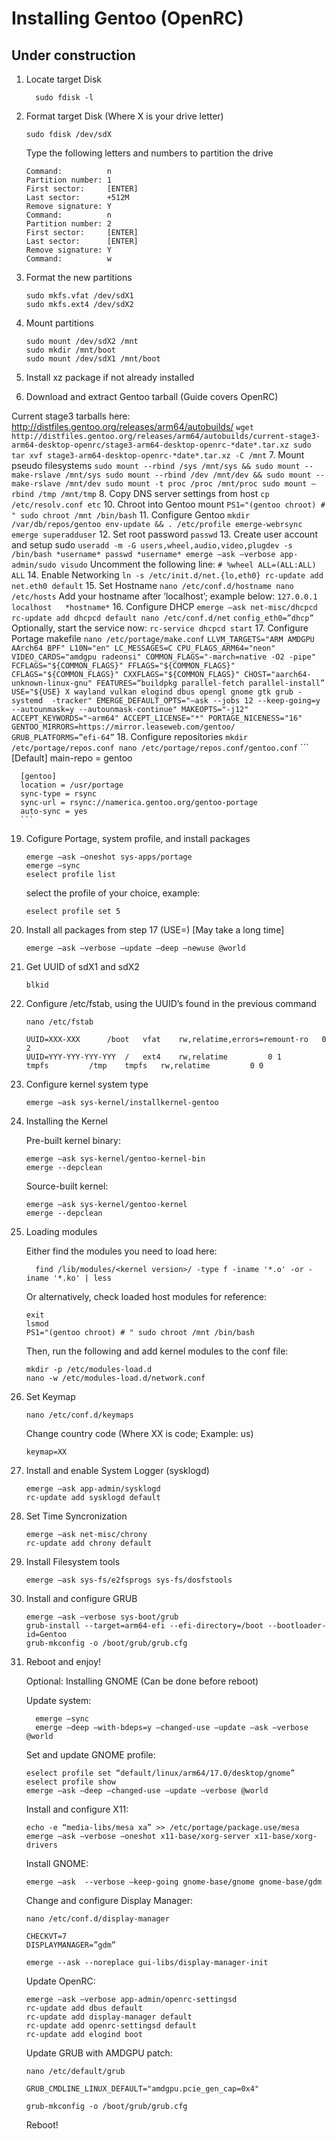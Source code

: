   # Installing Gentoo (OpenRC)
  
  ## Under construction

1. Locate target Disk
    ```
	  sudo fdisk -l
	  ```
2. Format target Disk (Where X is your drive letter)
	  ```
	  sudo fdisk /dev/sdX
	  ```
    Type the following letters and numbers to partition the drive
	  ```
	  Command:          n
	  Partition number: 1
	  First sector:     [ENTER]
	  Last sector:      +512M
	  Remove signature: Y
	  Command:          n
	  Partition number: 2
	  First sector:     [ENTER]
	  Last sector:      [ENTER]
	  Remove signature: Y
	  Command:          w
	  ```
3. Format the new partitions
	  ```
	  sudo mkfs.vfat /dev/sdX1
	  sudo mkfs.ext4 /dev/sdX2
	  ```
4. Mount partitions
	  ```
	  sudo mount /dev/sdX2 /mnt
	  sudo mkdir /mnt/boot
	  sudo mount /dev/sdX1 /mnt/boot
	  ```
5. Install xz package if not already installed

6. Download and extract Gentoo tarball  (Guide covers OpenRC)

Current stage3 tarballs here: http://distfiles.gentoo.org/releases/arm64/autobuilds/
	  ```
	  wget http://distfiles.gentoo.org/releases/arm64/autobuilds/current-stage3-arm64-desktop-openrc/stage3-arm64-desktop-openrc-*date*.tar.xz
	  sudo tar xvf stage3-arm64-desktop-openrc-*date*.tar.xz -C /mnt
	  ```
7. Mount pseudo filesystems
	  ```
	  sudo mount --rbind /sys /mnt/sys && sudo mount --make-rslave /mnt/sys
	  sudo mount --rbind /dev /mnt/dev && sudo mount --make-rslave /mnt/dev
	  sudo mount -t proc /proc /mnt/proc
	  sudo mount –rbind /tmp /mnt/tmp
	  ```
8. Copy DNS server settings from host
	  ```
    cp /etc/resolv.conf etc
    ```
10. Chroot into Gentoo mount
	  ```
	  PS1="(gentoo chroot) # " sudo chroot /mnt /bin/bash
	  ```
11. Configure Gentoo
	  ```
	  mkdir /var/db/repos/gentoo
	  env-update && . /etc/profile
    emerge-webrsync
    emerge superadduser
    ```
12. Set root password
	  ```
	  passwd
	  ```
13. Create user account and setup sudo
	  ```
	  useradd -m -G users,wheel,audio,video,plugdev -s /bin/bash *username*
	  passwd *username*
    emerge –ask –verbose app-admin/sudo
    visudo
    ```
    Uncomment the following line:
    ```
    # %wheel ALL=(ALL:ALL) ALL
	  ```
14. Enable Networking
	  ```
	  ln -s /etc/init.d/net.{lo,eth0}
	  rc-update add net.eth0 default
	  ```
15. Set Hostname
	  ```
	  nano /etc/conf.d/hostname
	  nano /etc/hosts
    ```
    Add your hostname after ‘localhost’; example below:
    ```
    127.0.0.1	localhost	*hostname*
    ```
16. Configure DHCP
	  ```
	  emerge –ask net-misc/dhcpcd
	  rc-update add dhcpcd default
	  nano /etc/conf.d/net
	  ```
	  ```
	  config_eth0=”dhcp”
	  ```	
	  Optionally, start the service now:
	  ```
	  rc-service dhcpcd start
	  ```
17. Configure Portage makefile
	  ```
	  nano /etc/portage/make.conf
	  ```
	  ```
    LLVM_TARGETS="ARM AMDGPU AArch64 BPF"
    L10N="en"
    LC_MESSAGES=C
    CPU_FLAGS_ARM64="neon"
    VIDEO_CARDS="amdgpu radeonsi"
    COMMON_FLAGS="-march=native -O2 -pipe"
    FCFLAGS="${COMMON_FLAGS}"
    FFLAGS="${COMMON_FLAGS}"
    CFLAGS="${COMMON_FLAGS}"
    CXXFLAGS="${COMMON_FLAGS}"
    CHOST="aarch64-unknown-linux-gnu"
    FEATURES=“buildpkg parallel-fetch parallel-install”
    USE="${USE} X wayland vulkan elogind dbus opengl gnome gtk grub -systemd  -tracker"
    EMERGE_DEFAULT_OPTS="–ask --jobs 12 --keep-going=y --autounmask=y --autounmask-continue"
    MAKEOPTS="-j12"
    ACCEPT_KEYWORDS="~arm64"
    ACCEPT_LICENSE="*"
    PORTAGE_NICENESS="16"
    GENTOO_MIRRORS=https://mirror.leaseweb.com/gentoo/
    GRUB_PLATFORMS=”efi-64”
    ```
18. Configure repositories
	  ```
	  mkdir /etc/portage/repos.conf
	  nano /etc/portage/repos.conf/gentoo.conf
	  ```
	  ```
	  [Default]
	  main-repo = gentoo
	  
	  [gentoo]
	  location = /usr/portage
	  sync-type = rsync
	  sync-url = rsync://namerica.gentoo.org/gentoo-portage
	  auto-sync = yes
	  ```
19. Cofigure Portage, system profile, and install packages
	  ```
	  emerge –ask –oneshot sys-apps/portage
	  emerge –sync
	  eselect profile list
	  ```
	  select the profile of your choice, example:
	  ```
	  eselect profile set 5
	  ```
20. Install all packages from step 17 (USE=) [May take a long time]
	  ```
	  emerge –ask –verbose –update –deep –newuse @world
	  ```
21. Get UUID of sdX1 and sdX2
	  ```
	  blkid
	  ```
22. Configure /etc/fstab, using the UUID’s found in the previous command
	  ```
	  nano /etc/fstab
	  ```
	  ```
	  UUID=XXX-XXX		/boot	vfat	rw,relatime,errors=remount-ro  	0 2
	  UUID=YYY-YYY-YYY-YYY	/	ext4	rw,relatime			0 1
	  tmpfs			/tmp	tmpfs	rw,relatime			0 0
	  ```
23. Configure kernel system type
	  ```
	  emerge –ask sys-kernel/installkernel-gentoo
	  ```
24. Installing the Kernel
	
	  Pre-built kernel binary:
	  ```
	  emerge –ask sys-kernel/gentoo-kernel-bin
	  emerge --depclean
	  ```
	  Source-built kernel:
	  ```
	  emerge –ask sys-kernel/gentoo-kernel
	  emerge --depclean
	  ````	
25. Loading modules
	
    Either find the modules you need to load here:
    ```
	  find /lib/modules/<kernel version>/ -type f -iname '*.o' -or -iname '*.ko' | less
	  ```
	  Or alternatively, check loaded host modules for reference:
	  ```
	  exit
	  lsmod
	  PS1="(gentoo chroot) # " sudo chroot /mnt /bin/bash
	  ```
	  Then, run the following and add kernel modules to the conf file:
	  ```
	  mkdir -p /etc/modules-load.d
	  nano -w /etc/modules-load.d/network.conf
	  ```
26. Set Keymap
	  ```
	  nano /etc/conf.d/keymaps
	  ```
	  Change country code (Where XX is code; Example: us)
	  ```
	  keymap=XX
	  ```
27. Install and enable System Logger (sysklogd)
	  ```
	  emerge –ask app-admin/sysklogd
	  rc-update add sysklogd default
	  ```
28. Set Time Syncronization
	  ```
	  emerge –ask net-misc/chrony
	  rc-update add chrony default
	  ```
29. Install Filesystem tools
	  ```
	  emerge –ask sys-fs/e2fsprogs sys-fs/dosfstools
	  ```
30. Install and configure GRUB
	  ```
	  emerge –ask –verbose sys-boot/grub
	  grub-install --target=arm64-efi --efi-directory=/boot --bootloader-id=Gentoo
	  grub-mkconfig -o /boot/grub/grub.cfg
	  ```
31. Reboot and enjoy!

    Optional: Installing GNOME (Can be done before reboot)
	
	  Update system:
    ```
	  emerge –sync
	  emerge –deep –with-bdeps=y –changed-use –update –ask –verbose @world
	  ```
	  Set and update GNOME profile:
	  ```
	  eselect profile set “default/linux/arm64/17.0/desktop/gnome”
	  eselect profile show
	  emerge –ask –deep –changed-use –update –verbose @world
	  ```
	  Install and configure X11:
	  ```
	  echo -e “media-libs/mesa xa” >> /etc/portage/package.use/mesa
	  emerge –ask –verbose –oneshot x11-base/xorg-server x11-base/xorg-drivers
	  ```
	  Install GNOME:
	  ```
	  emerge –ask  --verbose –keep-going gnome-base/gnome gnome-base/gdm
	  ```
	  Change and configure Display Manager:
	  ```
	  nano /etc/conf.d/display-manager
	  ```
	  ```
	  CHECKVT=7
	  DISPLAYMANAGER=”gdm”
	  ```
	  ```
	  emerge --ask --noreplace gui-libs/display-manager-init
	  ```
	  Update OpenRC:
	  ```
    emerge –ask –verbose app-admin/openrc-settingsd 
	  rc-update add dbus default
	  rc-update add display-manager default
	  rc-update add openrc-settingsd default
	  rc-update add elogind boot
	  ```
	  Update GRUB with AMDGPU patch:
	  ```
	  nano /etc/default/grub
	  ```
	  ```
	  GRUB_CMDLINE_LINUX_DEFAULT="amdgpu.pcie_gen_cap=0x4"
	  ```
	  ```
	  grub-mkconfig -o /boot/grub/grub.cfg
	  ```
	  Reboot!
